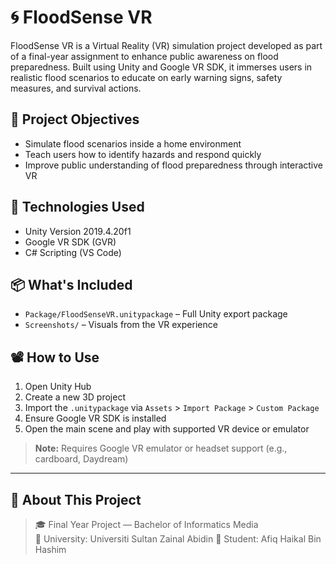 # 🌀 FloodSense VR

FloodSense VR is a Virtual Reality (VR) simulation project developed as part of a final-year assignment to enhance public awareness on flood preparedness. Built using Unity and Google VR SDK, it immerses users in realistic flood scenarios to educate on early warning signs, safety measures, and survival actions.

## 🎯 Project Objectives

- Simulate flood scenarios inside a home environment
- Teach users how to identify hazards and respond quickly
- Improve public understanding of flood preparedness through interactive VR

## 🔧 Technologies Used

- Unity Version 2019.4.20f1
- Google VR SDK (GVR)
- C# Scripting (VS Code)

## 📦 What's Included

- `Package/FloodSenseVR.unitypackage` – Full Unity export package
- `Screenshots/` – Visuals from the VR experience

## 📽️ How to Use

1. Open Unity Hub
2. Create a new 3D project
3. Import the `.unitypackage` via `Assets` > `Import Package` > `Custom Package`
4. Ensure Google VR SDK is installed
5. Open the main scene and play with supported VR device or emulator

> **Note:** Requires Google VR emulator or headset support (e.g., cardboard, Daydream)

---

## 🏫 About This Project

> 🎓 Final Year Project — Bachelor of Informatics Media  
> 📍 University: Universiti Sultan Zainal Abidin
> 👤 Student: Afiq Haikal Bin Hashim
